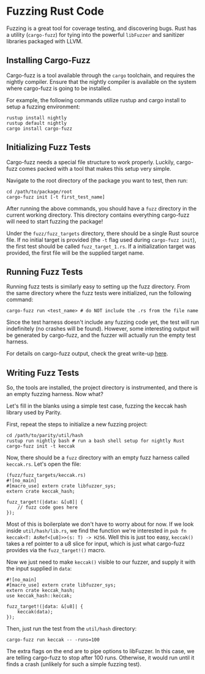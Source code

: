 # Fuzzing Rust Code

Fuzzing is a great tool for coverage testing, and discovering bugs. Rust has a utility (`cargo-fuzz`) for tying into the powerful `libFuzzer` and sanitizer libraries packaged with LLVM.

## Installing Cargo-Fuzz

Cargo-fuzz is a tool available through the `cargo` toolchain, and requires the nightly compiler. Ensure that the nightly compiler is available on the system where cargo-fuzz is going to be installed. 

For example, the following commands utilize rustup and cargo install to setup a fuzzing environment:

```
rustup install nightly
rustup default nightly
cargo install cargo-fuzz
```

## Initializing Fuzz Tests

Cargo-fuzz needs a special file structure to work properly. Luckily, cargo-fuzz comes packed with a tool that makes this setup very simple.

Navigate to the root directory of the package you want to test, then run:

```
cd /path/to/package/root
cargo-fuzz init [-t first_test_name]
```

After running the above commands, you should have a `fuzz` directory in the current working directory. This directory contains everything cargo-fuzz will need to start fuzzing the package!

Under the `fuzz/fuzz_targets` directory, there should be a single Rust source file. If no initial target is provided (the `-t` flag used during `cargo-fuzz init`), the first test should be called `fuzz_target_1.rs`. If a initialization target was provided, the first file will be the supplied target name.

## Running Fuzz Tests

Running fuzz tests is similarly easy to setting up the fuzz directory. From the same directory where the fuzz tests were initialized, run the following command:

```
cargo-fuzz run <test_name> # do NOT include the .rs from the file name
```

Since the test harness doesn't include any fuzzing code yet, the test will run indefinitely (no crashes will be found). However, some interesting output will be generated by cargo-fuzz, and the fuzzer will actually run the empty test harness. 

For details on cargo-fuzz output, check the great write-up [here](https://llvm.org/docs/LibFuzzer.html#output).

## Writing Fuzz Tests

So, the tools are installed, the project directory is instrumented, and there is an empty fuzzing harness. Now what?

Let's fill in the blanks using a simple test case, fuzzing the keccak hash library used by Parity.

First, repeat the steps to initialize a new fuzzing project:

```
cd /path/to/parity/util/hash
rustup run nightly bash # run a bash shell setup for nightly Rust
cargo-fuzz init -t keccak
```

Now, there should be a `fuzz` directory with an empty fuzz harness called `keccak.rs`. Let's open the file:

```
(fuzz/fuzz_targets/keccak.rs)
#![no_main]
#[macro_use] extern crate libfuzzer_sys;
extern crate keccak_hash;

fuzz_target!(|data: &[u8]| {
    // fuzz code goes here
});
```

Most of this is boilerplate we don't have to worry about for now. If we look inside `util/hash/lib.rs`, we find the function we're interested in `pub fn keccak<T: AsRef<[u8]>>(s: T) -> H256`. Well this is just too easy, `keccak()` takes a ref pointer to a u8 slice for input, which is just what cargo-fuzz provides via the `fuzz_target!()` macro.

Now we just need to make `keccak()` visible to our fuzzer, and supply it with the input supplied in `data`:

```
#![no_main]
#[macro_use] extern crate libfuzzer_sys;
extern crate keccak_hash;
use keccak_hash::keccak;

fuzz_target!(|data: &[u8]| {
    keccak(data);
});
```

Then, just run the test from the `util/hash` directory:

```
cargo-fuzz run keccak -- -runs=100
```

The extra flags on the end are to pipe options to libFuzzer. In this case, we are telling cargo-fuzz to stop after 100 runs. Otherwise, it would run until it finds a crash (unlikely for such a simple fuzzing test).